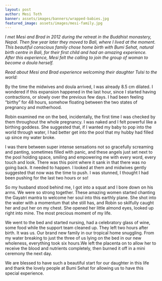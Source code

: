 ```yaml
---
layout: post
author: Mesi Toth
banner: assets/images/banners/wrapped-babies.jpg
featured_image: assets/images/mesi-family.jpg
---
```


*I met Mesi and Brad in 2012 during the retreat in the Buddhist monastery, Nepal. Then few year later they moved to Bali, where I lived at the moment. This beautiful conscious family chose home birth with Bumi Sehat, natural birth centre in Bali, for their first child and had an amazing experience. After this experience, Mesi felt the calling to join the group of woman to become a doula herself.*

*Read about Mesi and Brad experience welcoming their daughter Tulsi to the world:*

By the time the midwives and doula arrived, I was already 8.5 cm dilated. I wondered if this expansion happened in the last hour, since I started having contractions, or slowly over the previous few days. I had been feeling “birthy” for 48 hours, somehow floating between the two states of pregnancy and motherhood.


Robin examined me on the bed, incidentally, the first time I was checked by them throughout the whole pregnancy. I was naked and I felt powerful like a birthing goddess. She suggested that, if I wanted my baby to pop into the world through water, I had better get into the pool that my hubby had filled up since my water broke. 


I was there between super intense sensations not so gracefully screaming and panting, sometimes filled with panic, and these angels just set next to the pool holding space, smiling and empowering me with every word, every touch and look. There was this point where it sank in that there was no going back. It needed to happen. I looked at them and midwives gently suggested that now was the time to push. I was stunned, I thought I had been pushing for the last two hours or so! 


So my husband stood behind me, I got into a squat and I bore down on his arms. We were so strong together. These amazing women started chanting the Gayatri mantra to welcome her soul into this earthly plane. She shot into the water with a momentum that she still has, and Robin so skilfully caught her and put her on my chest. She opened her little almond eyes, looked up right into mine. The most precious moment of my life.


We went to the bed and started nursing, had a celebratory glass of wine, some food while the support team cleaned up. They left two hours after birth. It was us. Our brand new family in our tropical home snuggling. From my water breaking to just the three of us lying on the bed in our new wholeness, everything took six hours.We left the placenta on to allow her to receive the blood and nutrients completely, then burned it off in a mini ceremony the next day.


We are blessed to have such a beautiful start for our daughter in this life and thank the lovely people at Bumi Sehat for allowing us to have this special experience.